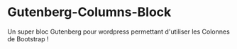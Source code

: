 # Gutenberg-Columns-Block
Un super bloc Gutenberg pour wordpress permettant d'utiliser les Colonnes de Bootstrap !
